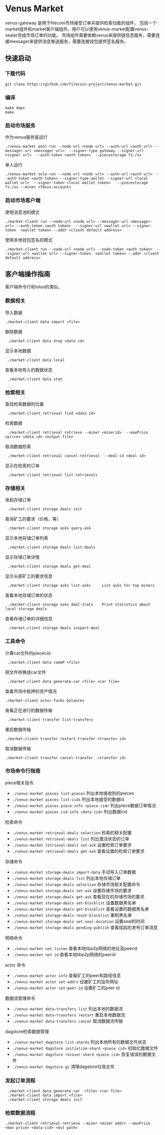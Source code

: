 # Venus Market

venus-gateway 是用于filecoin市场接受订单并提供检索功能的组件， 包括一个market组件和market客户端组件。用户可以使用venus-market配置venus-sealer完成市场订单的功能。 市场组件需要依赖venus来提供链信息服务，需要连接messager来提供消息推送服务，需要连接钱包提供签名服务。

## 快速启动

### 下载代码

```shell script
git clone https://github.com/filecoin-project/venus-market.git
```

### 编译

```shell script
make deps
make
```

### 启动市场服务

作为venus服务层运行
```shell script
./venus-market pool-run --node-url <node url> --auth-url <auth url> --messager-url <messager url>  --signer-type gateway --signer-url <signer url>  --auth-token <auth token>  --piecestorage fs:/xx
```

单人运行
```shell script
./venus-market solo-run --node-url <node url> --auth-url <auth url>  --auth-token <auth token> --signer-type wallet --signer-url <local wallet url>  --signer-token <local wallet token>   --piecestorage fs:/xx --miner <f0xxx:account>
```

### 启动市场客户端

使用消息池的模式
```shell script
./market-client run --node-url <node url> --messager-url <messager-url> --auth-token <auth token>  --signer-url <wallet url> --signer-token  <wallet token> --addr <client default address>
```

使用本地钱包签名的模式
```shell script
./market-client run --node-url <node url> --node-token <auth token>  --signer-url <wallet url> --signer-token  <wallet token> --addr <client default address>
```

## 客户端操作指南

客户端命令行和lotus的类似。
### 数据相关

导入数据
```shell script
./market-client data import <file>
```

删除数据
```shell script
 ./market-client data drop <data id>
```

显示本地数据
```shell script
 ./market-client data local
```

查看本地导入的数据状态
```shell script
 ./market-client data stat
```

### 检索相关

查找检索数据的位置
```shell script
 ./market-client retrieval find <data id>
```

检索数据
```shell script
 ./market-client retrieval retrieve --miner <minerid>  --maxPrice <price> <data id> <output file>
```

取消数据检索
```shell script
 ./market-client retrieval cancel-retrieval  --deal-id <deal id>
```

显示在检索的订单
```shell script
 ./market-client retrieval list-retrievals 
```

### 存储相关

发起存储订单
```shell script
 ./market-client storage deals init
```

查询矿工的要求（价格，等）
```shell script
 ./market-client storage asks query-ask    
```


显示本地存储订单列表
```shell script
 ./market-client storage deals list-deals   
```

显示存储订单详情
```shell script
 ./market-client storage deals get-deal
```

显示头部矿工的要求信息
```shell script
 ./market-client storage asks list-asks     List asks for top miners
```

查看本地存储订单的状态
```shell script
 ./market-client storage asks deal-stats    Print statistics about local storage deals
```

查看存储订单的详细信息
```shell script
 ./market-client storage deals inspect-deal
 ```

### 工具命令

计算car文件的piececid
```shell script
 ./market-client data commP <file>
 ```

把文件转换成car文件
```shell script
 ./market-client data generate-car <file> <car file>
 ```
 
 查看市场中抵押的资产情况
```shell script
./market-client actor-funds balances
 ```


查看正在进行的数据传输
```shell script
 ./market-client transfer list-transfers 
 ```

重启数据传输
```shell script
./market-client transfer restart-transfer <transfer id>
 ```

取消数据传输
```shell script
./market-client transfer cancel-transfer  <transfer id>
 ```

 ### 市场命令行指南

 piece相关指令

 * `./venus-market pieces list-pieces`  列出本地接收到的pieces
 * `./venus-market pieces list-cids`  列出本地接受的数据id
 * `./venus-market pieces piece-info <piece cid>` 列出piece数据订单情况
 * `./venus-market pieces cid-info <data cid>` 列出数据cid
  
检索命令

*  `./venus-market retrieval-deals selection` 检索的相关配置
*  `./venus-market retrieval-deals list` 列出激活状态的订单
*  `./venus-market retrieval-deals set-ask` 设置检索订单要求
*  `./venus-market retrieval-deals get-ask` 查看设置的检索订单要求

存储命令
* `./venus-market storage-deals import-data` 手动导入订单数据
* `./venus-market storage-deals list` 列出本地存储订单
* `./venus-market storage-deals selection` 存储市场相关配置命令
* `./venus-market storage-deals set-ask` 设置存储市场的要求
* `./venus-market storage-deals get-ask` 查看现在的存储市场的要求
* `./venus-market storage-deals set-blocklist` 设置数据黑名单
* `./venus-market storage-deals get-blocklist` 查看设置的数据黑名单
* `./venus-market storage-deals reset-blocklist` 重制黑名单
* `./venus-market storage-deals set-seal-duration` 设置seal的时间
* `./venus-market storage-deals pending-publish` 查看挂起的发布订单消息

网络命令

* `./venus-market net listen` 查看本地libp2p网络的地址及peerid
* `./venus-market net id` 查看本地libp2p网络的peerid

actor 命令

* `./venus-market actor info` 查看矿工的peer和路径信息
* `./venus-market actor set-addrs` 设置矿工的监听网址
* `./venus-market actor set-peer-id` 设置矿工的peer id

数据流管理命令

* `./venus-market data-transfers list` 列出本地的数据流
* `./venus-market data-transfers restart` 重启本地数据流
* `./venus-market data-transfers cancel`  取消数据流传输

dagstore检索数据管理

* `./venus-market dagstore list-shards` 列出本地所有的数据文件状态
* `./venus-market dagstore initialize-shard <piece cid>` 初始化数据文件
* `./venus-market dagstore recover-shard <piece cid>` 恢复错误的数据文件
* `./venus-market dagstore gc` 清理dagstore垃圾文件


### 发起订单流程

```shell script
 ./market-client data generate-car  <file> <car file>
 ./market-client data import <file>
 ./market-client storage deals init
```

### 检索数据流程

```shell
./market-client retrieval retrieve --miner <miner addr> --maxPrice <max price> <data-cid> <dst path>
```